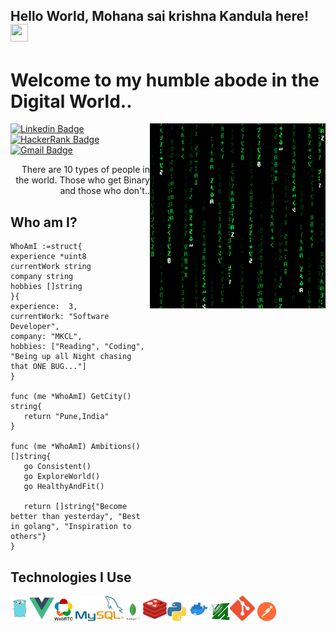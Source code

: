 ## Hello World, Mohana sai krishna Kandula here! <img src="https://media.giphy.com/media/hvRJCLFzcasrR4ia7z/giphy.gif" width="28px" height="28px">

<h1>Welcome to my humble abode in the Digital World..</h1>

<img src = 'https://github.com/mskKandula/mskKandula/blob/master/images/matrix.gif' alt = 'Awesome Matrix Code' align='right'/>

[![Linkedin Badge](https://img.shields.io/badge/-mskKandula-blue?style=flat-square&logo=Linkedin&logoColor=white&link=https://www.linkedin.com/in/mskKandula)](https://www.linkedin.com/in/mskKandula) [![HackerRank Badge](https://img.shields.io/badge/-mskKandula-green?style=flat-square&logo=HackerRank&logoColor=white&link=https://www.hackerrank.com/mskKandula)](https://www.hackerrank.com/mskKandula) [![Gmail Badge](https://img.shields.io/badge/-mskKandula@gmail.com-c14438?style=flat-square&logo=Gmail&logoColor=white&link=mailto:mskKandula@gmail.com)](mailto:mskKandula@gmail.com)

<div style="text-align: right">There are 10 types of people in the world. Those who get Binary and those who don't.. </div>

## Who am I?

```Golang
WhoAmI :=struct{
experience *uint8
currentWork string
company string
hobbies []string
}{
experience:  3,
currentWork: "Software Developer",
company: "MKCL",
hobbies: ["Reading", "Coding", "Being up all Night chasing that ONE BUG..."]
}

func (me *WhoAmI) GetCity() string{
   return "Pune,India"
}

func (me *WhoAmI) Ambitions() []string{
   go Consistent()
   go ExploreWorld()
   go HealthyAndFit()

   return []string{"Become better than yesterday", "Best in golang", "Inspiration to others"}
}
```

## Technologies I Use

<img src = 'https://github.com/mskKandula/mskKandula/blob/master/images/golang.jpg' width='30'/><img src = 'https://github.com/mskKandula/mskKandula/blob/master/images/vuejs.png' height='40'/><img src = 'https://github.com/mskKandula/mskKandula/blob/master/images/webrtc.png' width='30'/> <img src = 'https://github.com/mskKandula/mskKandula/blob/master/images/mysql.png' height='40'/><img src = 'https://github.com/mskKandula/mskKandula/blob/master/images/mongodb.png' width='30'/><img src = 'https://github.com/mskKandula/mskKandula/blob/master/images/redis.png' height='40'/><img src = 'https://github.com/mskKandula/mskKandula/blob/master/images/python.jpg' width='30'/><img src = 'https://github.com/mskKandula/mskKandula/blob/master/images/docker.png' height='40'/><img src = 'https://github.com/mskKandula/mskKandula/blob/master/images/ffmpeg.jpg' width='30'/><img src = 'https://github.com/mskKandula/mskKandula/blob/master/images/git.png' height='40'/> <img src = 'https://github.com/mskKandula/mskKandula/blob/master/images/postman.png' width='30'/>
